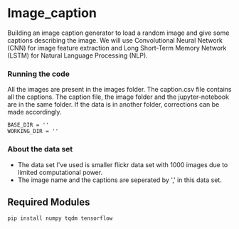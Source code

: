 # Image_caption
Building an image caption generator to load a random image and give some captions describing the image. We will use Convolutional Neural Network (CNN) for image feature extraction and Long Short-Term Memory Network (LSTM) for Natural Language Processing (NLP).

### Running the code
All the images are present in the images folder. The caption.csv file contains all the captions. The caption file, the image folder and the jupyter-notebook are in the same folder. If the data is in another folder, corrections can be made accordingly.
```
BASE_DIR = ''
WORKING_DIR = ''
```
### About the data set
- The data set I've used is smaller flickr data set with 1000 images due to limited computational power.
- The image name and the captions are seperated by ',' in this data set.

## Required Modules 
```
pip install numpy tqdm tensorflow
```

